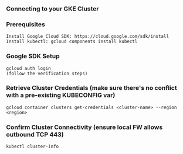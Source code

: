 ### Connecting to your GKE Cluster ###


### Prerequisites ###
```
Install Google Cloud SDK: https://cloud.google.com/sdk/install
Install kubectl: gcloud components install kubectl
```

### Google SDK Setup ###
```
gcloud auth login
(follow the verification steps)
```

### Retrieve Cluster Credentials (make sure there's no conflict with a pre-existing KUBECONFIG var) ###
```
gcloud container clusters get-credentials <cluster-name> --region <region>
```

### Confirm Cluster Connectivity (ensure local FW allows outbound TCP 443) ###
```
kubectl cluster-info
```
